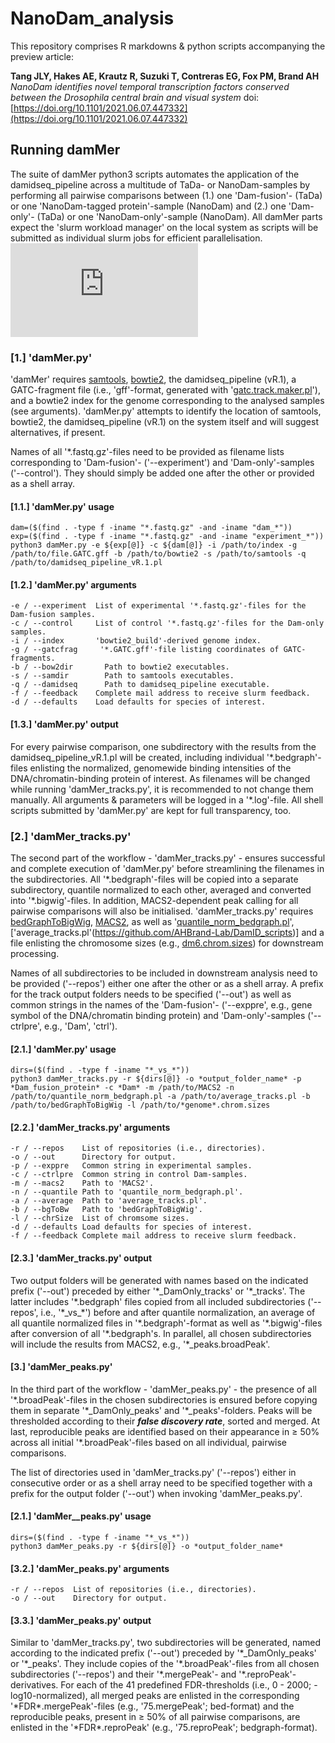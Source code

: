 # NanoDam_analysis

This repository comprises R markdowns & python scripts accompanying the preview article:

**Tang JLY, Hakes AE, Krautz R, Suzuki T, Contreras EG, Fox PM, Brand AH**
*NanoDam identifies novel temporal transcription factors conserved between the Drosophila central brain and visual system*
doi: [https://doi.org/10.1101/2021.06.07.447332](https://doi.org/10.1101/2021.06.07.447332)

## Running damMer

The suite of damMer python3 scripts automates the application of the damidseq_pipeline across a multitude of TaDa- or NanoDam-samples by performing all pairwise comparisons between (1.) one 'Dam-fusion'- (TaDa) or one 'NanoDam-tagged protein'-sample (NanoDam) and (2.) one 'Dam-only'- (TaDa) or one 'NanoDam-only'-sample (NanoDam). All damMer parts expect the 'slurm workload manager' on the local system as scripts will be submitted as individual slurm jobs for efficient parallelisation. ![See schematic overview.](https://github.com/robertkrautz/NanoDam_analysis/blob/master/20180123_workflow_damMer_v2.pdf)

### [1.] 'damMer.py'

'damMer' requires [samtools](http://www.htslib.org/), [bowtie2](http://bowtie-bio.sourceforge.net/bowtie2/index.shtml), the damidseq_pipeline (vR.1), a GATC-fragment file (i.e., 'gff'-format, generated with '[gatc.track.maker.pl](https://github.com/AHBrand-Lab/DamID_scripts)'), and a bowtie2 index for the genome corresponding to the analysed samples (see arguments). 'damMer.py' attempts to identify the location of samtools, bowtie2, the damidseq_pipeline (vR.1) on the system itself and will suggest alternatives, if present.

Names of all '\*.fastq.gz'-files need to be provided as filename lists corresponding to 'Dam-fusion'- ('--experiment') and 'Dam-only'-samples ('--control'). They should simply be added one after the other or provided as a shell array.

#### [1.1.] 'damMer.py' usage
```
dam=($(find . -type f -iname "*.fastq.gz" -and -iname "dam_*"))
exp=($(find . -type f -iname "*.fastq.gz" -and -iname "experiment_*"))
python3 damMer.py -e ${exp[@]} -c ${dam[@]} -i /path/to/index -g /path/to/file.GATC.gff -b /path/to/bowtie2 -s /path/to/samtools -q /path/to/damidseq_pipeline_vR.1.pl
```
#### [1.2.] 'damMer.py' arguments
```
-e / --experiment  List of experimental '*.fastq.gz'-files for the Dam-fusion samples.
-c / --control     List of control '*.fastq.gz'-files for the Dam-only samples.
-i / --index       'bowtie2_build'-derived genome index.
-g / --gatcfrag     '*.GATC.gff'-file listing coordinates of GATC-fragments.
-b / --bow2dir       Path to bowtie2 executables.
-s / --samdir        Path to samtools executables.
-q / --damidseq      Path to damidseq_pipeline executable.
-f / --feedback    Complete mail address to receive slurm feedback.
-d / --defaults    Load defaults for species of interest.
```

#### [1.3.] 'damMer.py' output

For every pairwise comparison, one subdirectory with the results from the damidseq_pipeline_vR.1.pl will be created, including individual '\*.bedgraph'-files enlisting the normalized, genomewide binding intensities of the DNA/chromatin-binding protein of interest. As filenames will be changed while running 'damMer_tracks.py', it is recommended to not change them manually. All arguments & parameters will be logged in a '*.log'-file. All shell scripts submitted by 'damMer.py' are kept for full transparency, too.

### [2.] 'damMer_tracks.py'

The second part of the workflow - 'damMer_tracks.py' - ensures successful and complete execution of 'damMer.py' before streamlining the filenames in the subdirectories. All '\*.bedgraph'-files will be copied into a separate subdirectory, quantile normalized to each other, averaged and converted into '\*.bigwig'-files. In addition, MACS2-dependent peak calling for all pairwise comparisons will also be initialised. 'damMer_tracks.py' requires [bedGraphToBigWig](https://www.encodeproject.org/software/bedgraphtobigwig/), [MACS2](https://pypi.org/project/MACS2/), as well as '[quantile_norm_bedgraph.pl](https://github.com/AHBrand-Lab/DamID_scripts)', ['average_tracks.pl'(https://github.com/AHBrand-Lab/DamID_scripts)] and a file enlisting the chromosome sizes (e.g., [dm6.chrom.sizes](https://www.encodeproject.org/files/dm6.chrom.sizes/)) for downstream processing.

Names of all subdirectories to be included in downstream analysis need to be provided ('--repos') either one after the other or as a shell array. A prefix for the track output folders needs to be specified ('--out') as well as common strings in the names of the 'Dam-fusion'- ('--exppre', e.g., gene symbol of the DNA/chromatin binding protein) and 'Dam-only'-samples ('--ctrlpre', e.g., 'Dam', 'ctrl').

#### [2.1.] 'damMer.py' usage
```
dirs=($(find . -type f -iname "*_vs_*"))
python3 damMer_tracks.py -r ${dirs[@]} -o *output_folder_name* -p *Dam_fusion_protein* -c *Dam* -m /path/to/MACS2 -n /path/to/quantile_norm_bedgraph.pl -a /path/to/average_tracks.pl -b /path/to/bedGraphToBigWig -l /path/to/*genome*.chrom.sizes
```
#### [2.2.] 'damMer_tracks.py' arguments
```
-r / --repos    List of repositories (i.e., directories).
-o / --out      Directory for output.
-p / --exppre   Common string in experimental samples.
-c / --ctrlpre  Common string in control Dam-samples.
-m / --macs2    Path to 'MACS2'.
-n / --quantile Path to 'quantile_norm_bedgraph.pl'.
-a / --average  Path to 'average_tracks.pl'.
-b / --bgToBw   Path to 'bedGraphToBigWig'.
-l / --chrSize  List of chromsome sizes.
-d / --defaults Load defaults for species of interest.
-f / --feedback Complete mail address to receive slurm feedback.
```

#### [2.3.] 'damMer_tracks.py' output

Two output folders will be generated with names based on the indicated prefix ('--out') preceded by either '\*\_DamOnly\_tracks' or '\*\_tracks'. The latter includes '\*.bedgraph' files copied from all included subdirectories ('--repos', i.e., '\*\_vs\_\*') before and after quantile normalization, an average of all quantile normalized files in '\*.bedgraph'-format as well as '\*.bigwig'-files after conversion of all '\*.bedgraph's. In parallel, all chosen subdirectories will include the results from MACS2, e.g., '\*_peaks.broadPeak'.

#### [3.] 'damMer_peaks.py'

In the third part of the workflow - 'damMer_peaks.py' - the presence of all '\*.broadPeak'-files in the chosen subdirectories is ensured before copying them in separate '\*\_DamOnly\_peaks' and '\*\_peaks'-folders. Peaks will be thresholded according to their __*false discovery rate*__, sorted and merged. At last, reproducible peaks are identified based on their appearance in $\geq$ 50% across all initial '\*.broadPeak'-files based on all individual, pairwise comparisons.

The list of directories used in 'damMer_tracks.py' ('--repos') either in consecutive order or as a shell array need to be specified together with a prefix for the output folder ('--out') when invoking 'damMer_peaks.py'.

#### [2.1.] 'damMer__peaks.py' usage
```
dirs=($(find . -type f -iname "*_vs_*"))
python3 damMer_peaks.py -r ${dirs[@]} -o *output_folder_name*
```

#### [3.2.] 'damMer_peaks.py' arguments
```
-r / --repos  List of repositories (i.e., directories).
-o / --out    Directory for output.
```

#### [3.3.] 'damMer_peaks.py' output

Similar to 'damMer_tracks.py', two subdirectories will be generated, named according to the indicated prefix ('--out') preceded by '\*\_DamOnly\_peaks' or '\*\_peaks'. They include copies of the '\*.broadPeak'-files from all chosen subdirectories ('--repos') and their '\*.mergePeak'- and  '\*.reproPeak'-derivatives. For each of the 41 predefined FDR-thresholds (i.e., 0 - 2000; -log10-normalized), all merged peaks are enlisted in the corresponding '\*FDR\*.mergePeak'-files (e.g., '75.mergePeak'; bed-format) and the reproducible peaks, present in $\geq$ 50% of all pairwise comparisons, are enlisted in the '\*FDR\*.reproPeak' (e.g., '75.reproPeak'; bedgraph-format).
